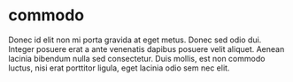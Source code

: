 # commodo
Donec id elit non mi porta gravida at eget metus. Donec sed odio dui. Integer posuere erat a ante venenatis dapibus posuere velit aliquet. Aenean lacinia bibendum nulla sed consectetur. Duis mollis, est non commodo luctus, nisi erat porttitor ligula, eget lacinia odio sem nec elit.